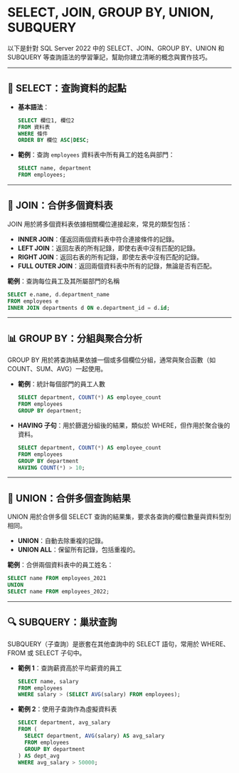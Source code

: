 # SELECT, JOIN, GROUP BY, UNION, SUBQUERY

以下是針對 SQL Server 2022 中的 SELECT、JOIN、GROUP BY、UNION 和 SUBQUERY 等查詢語法的學習筆記，幫助你建立清晰的概念與實作技巧。

---

## 📌 SELECT：查詢資料的起點

- **基本語法**：
    
    ```sql
    SELECT 欄位1, 欄位2
    FROM 資料表
    WHERE 條件
    ORDER BY 欄位 ASC|DESC;
    ```
    
- **範例**：查詢 `employees` 資料表中所有員工的姓名與部門：
    
    ```sql
    SELECT name, department
    FROM employees;
    ```
    

---

## 🔗 JOIN：合併多個資料表

JOIN 用於將多個資料表依據相關欄位連接起來，常見的類型包括：

- **INNER JOIN**：僅返回兩個資料表中符合連接條件的記錄。
- **LEFT JOIN**：返回左表的所有記錄，即使右表中沒有匹配的記錄。
- **RIGHT JOIN**：返回右表的所有記錄，即使左表中沒有匹配的記錄。
- **FULL OUTER JOIN**：返回兩個資料表中所有的記錄，無論是否有匹配。

**範例**：查詢每位員工及其所屬部門的名稱

```sql
SELECT e.name, d.department_name
FROM employees e
INNER JOIN departments d ON e.department_id = d.id;
```

---

## 📊 GROUP BY：分組與聚合分析

GROUP BY 用於將查詢結果依據一個或多個欄位分組，通常與聚合函數（如 COUNT、SUM、AVG）一起使用。

- **範例**：統計每個部門的員工人數
    
    ```sql
    SELECT department, COUNT(*) AS employee_count
    FROM employees
    GROUP BY department;
    ```
    
- **HAVING 子句**：用於篩選分組後的結果，類似於 WHERE，但作用於聚合後的資料。
    
    ```sql
    SELECT department, COUNT(*) AS employee_count
    FROM employees
    GROUP BY department
    HAVING COUNT(*) > 10;
    ```
    

---

## 🔁 UNION：合併多個查詢結果

UNION 用於合併多個 SELECT 查詢的結果集，要求各查詢的欄位數量與資料型別相同。

- **UNION**：自動去除重複的記錄。
- **UNION ALL**：保留所有記錄，包括重複的。

**範例**：合併兩個資料表中的員工姓名：

```sql
SELECT name FROM employees_2021
UNION
SELECT name FROM employees_2022;
```

---

## 🔍 SUBQUERY：巢狀查詢

SUBQUERY（子查詢）是嵌套在其他查詢中的 SELECT 語句，常用於 WHERE、FROM 或 SELECT 子句中。

- **範例 1**：查詢薪資高於平均薪資的員工
    
    ```sql
    SELECT name, salary
    FROM employees
    WHERE salary > (SELECT AVG(salary) FROM employees);
    ```
    
- **範例 2**：使用子查詢作為虛擬資料表
    
    ```sql
    SELECT department, avg_salary
    FROM (
      SELECT department, AVG(salary) AS avg_salary
      FROM employees
      GROUP BY department
    ) AS dept_avg
    WHERE avg_salary > 50000;
    ```